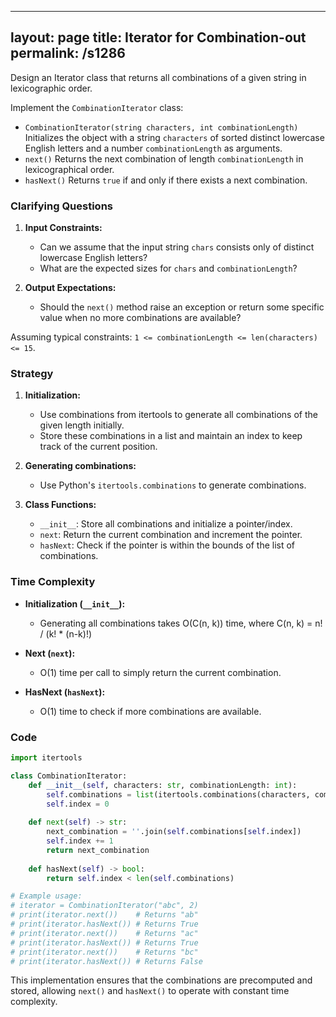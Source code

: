 
---
layout: page
title:  Iterator for Combination-out
permalink: /s1286
---

Design an Iterator class that returns all combinations of a given string in lexicographic order.

Implement the `CombinationIterator` class:

- `CombinationIterator(string characters, int combinationLength)` Initializes the object with a string `characters` of sorted distinct lowercase English letters and a number `combinationLength` as arguments.
- `next()` Returns the next combination of length `combinationLength` in lexicographical order.
- `hasNext()` Returns `true` if and only if there exists a next combination.

### Clarifying Questions

1. **Input Constraints:**
   - Can we assume that the input string `chars` consists only of distinct lowercase English letters?
   - What are the expected sizes for `chars` and `combinationLength`?

2. **Output Expectations:**
   - Should the `next()` method raise an exception or return some specific value when no more combinations are available?
  
Assuming typical constraints: `1 <= combinationLength <= len(characters) <= 15`.

### Strategy

1. **Initialization:**
   - Use combinations from itertools to generate all combinations of the given length initially.
   - Store these combinations in a list and maintain an index to keep track of the current position.

2. **Generating combinations:**
   - Use Python's `itertools.combinations` to generate combinations.

3. **Class Functions:**
   - `__init__`: Store all combinations and initialize a pointer/index.
   - `next`: Return the current combination and increment the pointer.
   - `hasNext`: Check if the pointer is within the bounds of the list of combinations.

### Time Complexity

- **Initialization (`__init__`):**
  - Generating all combinations takes O(C(n, k)) time, where C(n, k) = n! / (k! * (n-k)!)
  
- **Next (`next`):**
  - O(1) time per call to simply return the current combination.
  
- **HasNext (`hasNext`):**
  - O(1) time to check if more combinations are available.

### Code

```python
import itertools

class CombinationIterator:
    def __init__(self, characters: str, combinationLength: int):
        self.combinations = list(itertools.combinations(characters, combinationLength))
        self.index = 0
        
    def next(self) -> str:
        next_combination = ''.join(self.combinations[self.index])
        self.index += 1
        return next_combination
    
    def hasNext(self) -> bool:
        return self.index < len(self.combinations)

# Example usage:
# iterator = CombinationIterator("abc", 2)
# print(iterator.next())    # Returns "ab"
# print(iterator.hasNext()) # Returns True
# print(iterator.next())    # Returns "ac"
# print(iterator.hasNext()) # Returns True
# print(iterator.next())    # Returns "bc"
# print(iterator.hasNext()) # Returns False
```

This implementation ensures that the combinations are precomputed and stored, allowing `next()` and `hasNext()` to operate with constant time complexity.
